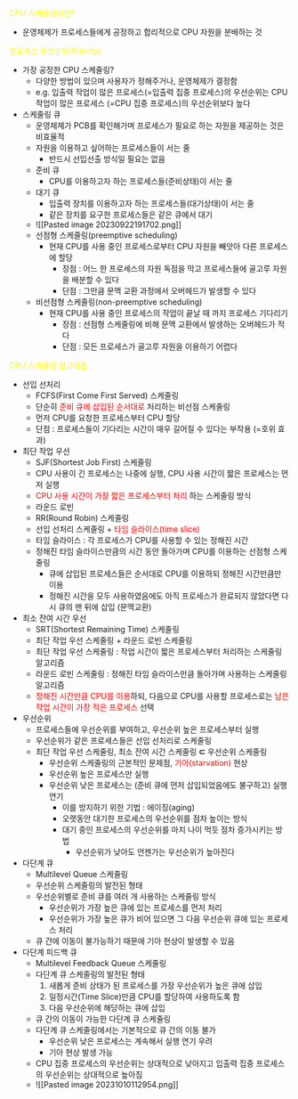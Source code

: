 <span style="color:yellow">CPU 스케줄링이란?</span>
- 운영체제가 프로세스들에게 공정하고 합리적으로 CPU 자원을 분배하는 것

<span style="color:yellow">프로세스 우선순위(Priority)</span>
- 가장 공정한 CPU 스케줄링?
	- 다양한 방법이 있으며 사용자가 정해주거나, 운영체제가 결정함
	- e.g. 입출력 작업이 많은 프로세스(=입출력 집중 프로세스)의 우선순위는 CPU 작업이 많은 프로세스 (=CPU 집중 프로세스)의 우선순위보다 높다
- 스케줄링 큐
	- 운영체제가 PCB를 확인해가며 프로세스가 필요로 하는 자원을 제공하는 것은 비효율적
	- 자원을 이용하고 싶어하는 프로세스들이 서는 줄
		- 반드시 선입선출 방식일 필요는 없음
	- 준비 큐
		- CPU를 이용하고자 하는 프로세스들(준비상태)이 서는 줄
	- 대기 큐
		- 입출력 장치를 이용하고자 하는 프로세스들(대기상태)이 서는 줄
		- 같은 장치를 요구한 프로세스들은 같은 큐에서 대기
	- ![[Pasted image 20230922191702.png]]
	- 선점형 스케줄링(preemptive scheduling)
		- 현재 CPU를 사용 중인 프로세스로부터 CPU 자원을 빼앗아 다른 프로세스에 할당
			- 장점 : 어느 한 프로세스의 자원 독점을 막고 프로세스들에  골고루 자원을 배분할 수 있다
			- 단점 : 그만큼 문맥 교환 과정에서 오버헤드가 발생할 수 있다
	- 비선점형 스케줄링(non-preemptive scheduling)
		- 현재 CPU를 사용 중인 프로세스의 작업이 끝날 때 까지 프로세스 기다리기
			- 장점 : 선점형 스케줄링에 비해 문맥 교환에서 발생하는 오버헤드가 적다
			- 단점 : 모든 프로세스가 골고루 자원을 이용하기 어렵다



<span style="color:yellow">CPU 스케줄링 알고리즘</span>
- 선입 선처리
	- FCFS(First Come First Served) 스케줄링
	- 단순히 <span style="color:red">준비 큐에 삽입된 순서대로</span> 처리하는 비선점 스케줄링
	- 먼저 CPU를 요청한 프로세스부터 CPU 할당
	- 단점 : 프로세스들이 기다리는 시간이 매우 길어질 수 있다는 부작용 (=호위 효과)
- 최단 작업 우선
	- SJF(Shortest Job First) 스케줄링
	- CPU 사용이 긴 프로세스는 나중에 실행, CPU 사용 시간이 짧은 프로세스는 먼저 실행
	- <span style="color:red">CPU 사용 시간이 가장 짧은 프로세스부터 처리</span> 하는 스케줄링 방식
	- 라운드 로빈
	- RR(Round Robin) 스케줄링
	- 선입 선처리 스케줄링 +  <span style="color:red">타임 슬라이스(time slice)</span>
	- 타임 슬라이스 : 각 프로세스가 CPU를 사용할 수 있는 정해진 시간
	- 정해진 타임 슬라이스만큼의 시간 동안 돌아가며 CPU를 이용하는 선점형 스케줄링
		- 큐에 삽입된 프로세스들은 순서대로 CPU를 이용하되 정해진 시간만큼만 이용
		- 정해진 시간을 모두 사용하였음에도 아직 프로세스가 완료되지 않았다면 다시 큐의 맨 뒤에 삽입 (문맥교환)
- 최소 잔여 시간 우선
	- SRT(Shortest Remaining Time) 스케줄링
	- 최단 작업 우선 스케줄링 + 라운드 로빈 스케줄링
	- 최단 작업 우선 스케줄링 : 작업 시간이 짧은 프로세스부터 처리하는 스케줄링 알고리즘
	- 라운드 로빈 스케줄링 : 정해진 타임 슬라이스만큼 돌아가며 사용하는 스케줄링 알고리즘
	-  <span style="color:red">정해진 시간만큼 CPU를 이용</span>하되, 다음으로 CPU를 사용할 프로세스로는  <span style="color:red">남은 작업 시간이 가장 적은 프로세스</span> 선택
- 우선순위
	- 프로세스들에 우선순위를 부여하고, 우선순위 높은 프로세스부터 실행
	- 우선순위가 같은 프로세스들은 선입 선처리로 스케줄링
	- 최단 작업 우선 스케줄링, 최소 잔여 시간 스케줄링 **⊂** 우선순위 스케줄링
		- 우선순위 스케줄링의 근본적인 문제점,  <span style="color:red">기아(starvation)</span> 현상
		- 우선순위 높은 프로세스만 실행
		- 우선순위 낮은 프로세스는 (준비 큐에 먼저 삽입되었음에도 불구하고) 실행 연기
			- 이를 방지하기 위한 기법 : 에이징(aging)
			- 오랫동안 대기한 프로세스의 우선순위를 점차 높이는 방식
			- 대기 중인 프로세스의 우선순위를 마치 나이 먹듯 점차 증가시키는 방법
				- 우선순위가 낮아도 언젠가는 우선순위가 높아진다
- 다단계 큐
	- Multilevel Queue 스케줄링
	- 우선순위 스케줄링의 발전된 형태
	- 우선순위별로 준비 큐를 여러 개 사용하는 스케줄링 방식
		- 우선순위가 가장 높은 큐에 있는 프로세스를 먼저 처리
		- 우선순위가 가장 높은 큐가 비어 있으면 그 다음 우선순위 큐에 있는 프로세스 처리
	- 큐 간에 이동이 불가능하기 때문에 기아 현상이 발생할 수 있음
- 다단계 피드백 큐
	- Multilevel Feedback Queue 스케줄링
	- 다단계 큐 스케줄링의 발전된 형태
		1. 새롭게 준비 상태가 된 프로세스를 가장 우선순위가 높은 큐에 삽입
		2. 일정시간(Time Slice)만큼 CPU를 할당하여 사용하도록 함
		3. 다음 우선순위에 해당하는 큐에 삽입
	- 큐 간의 이동이 가능한 다단계 큐 스케줄링
	- 다단계 큐 스케줄링에서는 기본적으로 큐 간의 이동 불가
		- 우선순위 낮은 프로세스는 계속해서 실행 연기 우려
		- 기아 현상 발생 가능
	- CPU 집중 프로세스의 우선순위는 상대적으로 낮아지고 입출력 집중 프로세스의 우선순위는 상대적으로 높아짐
	- ![[Pasted image 20231010112954.png]]


